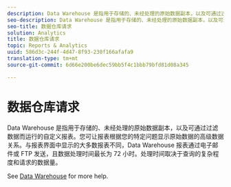 ```yaml
---
description: Data Warehouse 是指用于存储的、未经处理的原始数据副本，以及可通过过滤数据而运行的自定义报表。您可让报表根据您的特定问题显示原始数据的高级数据关系。与报表界面中显示的大多数报表不同，Data Warehouse 报表通过电子邮件或 FTP 发送，且数据处理时间最长为 72 小时。处理时间取决于查询的复杂程度和请求的数据量。
seo-description: Data Warehouse 是指用于存储的、未经处理的原始数据副本，以及可通过过滤数据而运行的自定义报表。您可让报表根据您的特定问题显示原始数据的高级数据关系。与报表界面中显示的大多数报表不同，Data Warehouse 报表通过电子邮件或 FTP 发送，且数据处理时间最长为 72 小时。处理时间取决于查询的复杂程度和请求的数据量。
seo-title: 数据仓库请求
solution: Analytics
title: 数据仓库请求
topic: Reports & Analytics
uuid: 586d3c-244f-4d47-8f93-230f166afafa9
translation-type: tm+mt
source-git-commit: 6d66e200be6dec59bb5f4c1bbb79bfd81d08a345

---
```



# 数据仓库请求

Data Warehouse 是指用于存储的、未经处理的原始数据副本，以及可通过过滤数据而运行的自定义报表。您可让报表根据您的特定问题显示原始数据的高级数据关系。与报表界面中显示的大多数报表不同，Data Warehouse 报表通过电子邮件或 FTP 发送，且数据处理时间最长为 72 小时。处理时间取决于查询的复杂程度和请求的数据量。

<!-- I edited this link so it doesn't point to marketing.adobe.com. Please check -Bob -->

See [Data Warehouse](/help/export/data-warehouse/data-warehouse.md) for more help.
